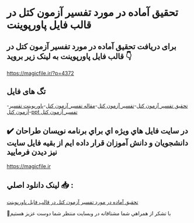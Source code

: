 # تحقیق آماده در مورد تفسير آزمون کتل در قالب فایل پاورپوینت

## برای دریافت تحقیق آماده در مورد تفسير آزمون کتل در قالب فایل پاورپوینت به لینک زیر بروید 👇

https://magicfile.ir/?p=4372

## تگ های فایل

-[تحقیق تفسير آزمون کتل](https://magicfile.ir/product/%d8%aa%d8%ad%d9%82%db%8c%d9%82-%d8%a2%d9%85%d8%a7%d8%af%d9%87-%d8%aa%d9%81%d8%b3%d9%8a%d8%b1-%d8%a2%d8%b2%d9%85%d9%88%d9%86-%da%a9%d8%aa%d9%84-%d9%be%d8%a7%d9%88%d8%b1%d9%be%d9%88%db%8c%d9%86%d8%aa/)-[تفسير آزمون کتل](https://magicfile.ir/product/%d8%aa%d8%ad%d9%82%db%8c%d9%82-%d8%a2%d9%85%d8%a7%d8%af%d9%87-%d8%aa%d9%81%d8%b3%d9%8a%d8%b1-%d8%a2%d8%b2%d9%85%d9%88%d9%86-%da%a9%d8%aa%d9%84-%d9%be%d8%a7%d9%88%d8%b1%d9%be%d9%88%db%8c%d9%86%d8%aa/)-[مقاله تفسير آزمون کتل](https://magicfile.ir/product/%d8%aa%d8%ad%d9%82%db%8c%d9%82-%d8%a2%d9%85%d8%a7%d8%af%d9%87-%d8%aa%d9%81%d8%b3%d9%8a%d8%b1-%d8%a2%d8%b2%d9%85%d9%88%d9%86-%da%a9%d8%aa%d9%84-%d9%be%d8%a7%d9%88%d8%b1%d9%be%d9%88%db%8c%d9%86%d8%aa/)-[پاورپوینت تفسير آزمون کتل](https://magicfile.ir/product/%d8%aa%d8%ad%d9%82%db%8c%d9%82-%d8%a2%d9%85%d8%a7%d8%af%d9%87-%d8%aa%d9%81%d8%b3%d9%8a%d8%b1-%d8%a2%d8%b2%d9%85%d9%88%d9%86-%da%a9%d8%aa%d9%84-%d9%be%d8%a7%d9%88%d8%b1%d9%be%d9%88%db%8c%d9%86%d8%aa/)-[ppt تفسير آزمون کتل](https://magicfile.ir/product/%d8%aa%d8%ad%d9%82%db%8c%d9%82-%d8%a2%d9%85%d8%a7%d8%af%d9%87-%d8%aa%d9%81%d8%b3%d9%8a%d8%b1-%d8%a2%d8%b2%d9%85%d9%88%d9%86-%da%a9%d8%aa%d9%84-%d9%be%d8%a7%d9%88%d8%b1%d9%be%d9%88%db%8c%d9%86%d8%aa/)

## ✔️ در سايت فايل هاي ويژه اي براي برنامه نويسان طراحان دانشجويان و دانش آموزان قرار داده ايم از بقيه فايل سايت نيز ديدن فرماييد

https://magicfile.ir


## لينک دانلود اصلي 📥 :

[تحقیق آماده در مورد تفسير آزمون کتل در قالب فایل پاورپوینت](https://magicfile.ir/product/%d8%aa%d8%ad%d9%82%db%8c%d9%82-%d8%a2%d9%85%d8%a7%d8%af%d9%87-%d8%aa%d9%81%d8%b3%d9%8a%d8%b1-%d8%a2%d8%b2%d9%85%d9%88%d9%86-%da%a9%d8%aa%d9%84-%d9%be%d8%a7%d9%88%d8%b1%d9%be%d9%88%db%8c%d9%86%d8%aa/) 


🙏با تشکر از همراهي شما مشتاقانه در وبسایت منتظر شما دوست عزیز هستیم

